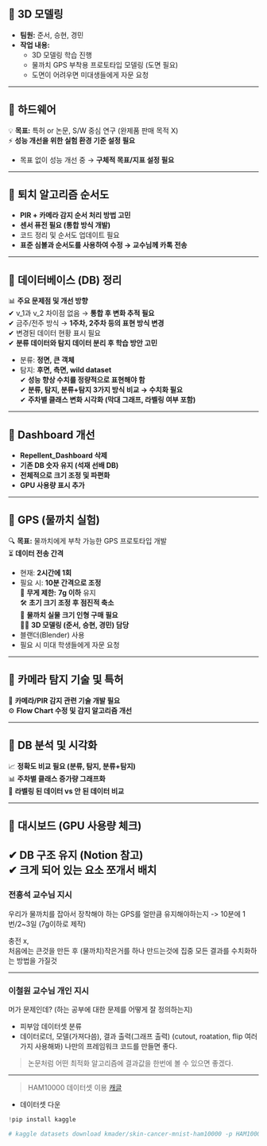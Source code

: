 ## **📌 3D 모델링**

- **팀원:** 준서, 승현, 경민
- **작업 내용:**
    - 3D 모델링 학습 진행
    - 물까치 GPS 부착용 프로토타입 모델링 (도면 필요)
    - 도면이 어려우면 미대생들에게 자문 요청

---

## **📌 하드웨어**

💡 **목표:** 특허 or 논문, S/W 중심 연구 (완제품 판매 목적 X)  
⚡ **성능 개선을 위한 실험 환경 기준 설정 필요**

- 목표 없이 성능 개선 중 → **구체적 목표/지표 설정 필요**

---

## **📌 퇴치 알고리즘 순서도**

- **PIR + 카메라 감지 순서 처리 방법 고민**
- **센서 퓨전 필요 (통합 방식 개발)**
- 코드 정리 및 순서도 업데이트 필요
- **표준 심볼과 순서도를 사용하여 수정 → 교수님께 카톡 전송**

---

## **📌 데이터베이스 (DB) 정리**

📊 **주요 문제점 및 개선 방향**  
✔ v_1과 v_2 차이점 없음 → **통합 후 변화 추적 필요**  
✔ 금주/전주 방식 → **1주차, 2주차 등의 표현 방식 변경**  
✔ 변경된 데이터 현황 표시 필요  
✔ **분류 데이터와 탐지 데이터 분리 후 학습 방안 고민**

- 분류: **정면, 큰 객체**
- 탐지: **후면, 측면, wild dataset**  
    ✔ **성능 향상 수치를 정량적으로 표현해야 함**  
    ✔ **분류, 탐지, 분류+탐지 3가지 방식 비교 → 수치화 필요**  
    ✔ **주차별 클래스 변화 시각화 (막대 그래프, 라벨링 여부 포함)**

---

## **📌 Dashboard 개선**

- **Repellent_Dashboard 삭제**
- **기존 DB 숫자 유지 (석재 선배 DB)**
- **전체적으로 크기 조정 및 파편화**
- **GPU 사용량 표시 추가**

---

## **📌 GPS (물까치 실험)**

🔍 **목표:** 물까치에게 부착 가능한 GPS 프로토타입 개발  
⏳ **데이터 전송 간격**

- 현재: **2시간에 1회**
- 필요 시: **10분 간격으로 조정**  
    📏 **무게 제한:** **7g 이하** 유지  
    🛠 **초기 크기 조정 후 점진적 축소**  
    🛒 **물까치 실물 크기 인형 구매 필요**  
    👨‍🎨 **3D 모델링 (준서, 승현, 경민) 담당**
- 블랜더(Blender) 사용
- 필요 시 미대 학생들에게 자문 요청

---

## **📌 카메라 탐지 기술 및 특허**

🔎 **카메라/PIR 감지 관련 기술 개발 필요**  
⚙ **Flow Chart 수정 및 감지 알고리즘 개선**

---

## **📌 DB 분석 및 시각화**

📈 **정확도 비교 필요 (분류, 탐지, 분류+탐지)**  
📊 **주차별 클래스 증가량 그래프화**  
📌 **라벨링 된 데이터 vs 안 된 데이터 비교**

---

## **📌 대시보드 (GPU 사용량 체크)**

✔ **DB 구조 유지 (Notion 참고)**  
✔ **크게 되어 있는 요소 쪼개서 배치**
---
### 전흥석 교수님 지시 
우리가 물까치를 잡아서 장착해야 하는 GPS를 얼만큼 유지해야하는지  -> 10분에 1번/2~3일 (7g이하로 제작)

충전 x,  
처음에는 큰것을 만든 후 (물까치)작은거를 하나 만드는것에 집중
모든 결과를 수치화하는 방법을 가질것

---
### 이철원 교수님 개인 지시
머가 문제인데? (하는 공부에 대한 문제를 어떻게 잘 정의하는지)
- 피부암 데이터셋 분류
- 데이터로더, 모델(가져다씀), 결과 출력(그래프 출력)
(cutout, roatation, flip 여러가지 사용해봐)
나만의 프레임워크 코드를 만들면 좋다.
> 논문처럼 어떤 최적화 알고리즘에 결과값을 한번에 볼 수 있으면 좋겠다.


---
>HAM10000 데이터셋 이용 [캐글](https://www.kaggle.com/datasets/kmader/skin-cancer-mnist-ham10000)
- 데이터셋 다운
```python
!pip install kaggle

# kaggle datasets download kmader/skin-cancer-mnist-ham10000 -p HAM10000 --unzip
```



